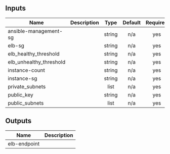 ## Inputs

| Name | Description | Type | Default | Required |
|------|-------------|:----:|:-----:|:-----:|
| ansible-management-sg |  | string | n/a | yes |
| elb-sg |  | string | n/a | yes |
| elb\_healthy\_threshold |  | string | n/a | yes |
| elb\_unhealthy\_threshold |  | string | n/a | yes |
| instance-count |  | string | n/a | yes |
| instance-sg |  | string | n/a | yes |
| private\_subnets |  | list | n/a | yes |
| public\_key |  | string | n/a | yes |
| public\_subnets |  | list | n/a | yes |

## Outputs

| Name | Description |
|------|-------------|
| elb-endpoint |  |

